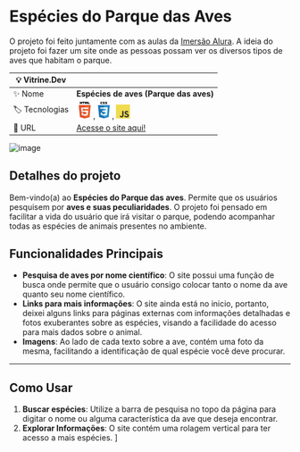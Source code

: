 # Espécies do Parque das Aves

O projeto foi feito juntamente com as aulas da [Imersão Alura](https://cursos.alura.com.br/imersao). A ideia do projeto foi fazer um site onde as pessoas possam ver os diversos tipos de aves que habitam o parque.

| 💡 Vitrine.Dev |     |
| -------------  | --- |
| :sparkles: Nome        | **Espécies de aves (Parque das aves)**
| :label: Tecnologias | <code><img height="30" src="https://raw.githubusercontent.com/github/explore/80688e429a7d4ef2fca1e82350fe8e3517d3494d/topics/html/html.png" alt="HTML5"/></code>,<code><img height="30" src="https://raw.githubusercontent.com/github/explore/80688e429a7d4ef2fca1e82350fe8e3517d3494d/topics/css/css.png" alt="CSS"/></code>, <code><img height="25" src="https://raw.githubusercontent.com/github/explore/80688e429a7d4ef2fca1e82350fe8e3517d3494d/topics/javascript/javascript.png" alt="Javascript"/></code>
| :rocket: URL         | [Acesse o site aqui!](https://johnvrnas.github.io/parqueDasAves/)


<!-- Inserir imagem com a #vitrinedev ao final do link -->
![image](https://github.com/user-attachments/assets/ddcfca2c-416e-4659-8b31-ccc2cc96068c)


## Detalhes do projeto

Bem-vindo(a) ao **Espécies do Parque das aves**. Permite que os usuários pesquisem por **aves e suas peculiaridades**. O projeto foi pensado em facilitar a vida do usuário que irá visitar o parque, podendo acompanhar todas as espécies de animais presentes no ambiente.

## **Funcionalidades Principais**

- **Pesquisa de aves por nome científico**: O site possui uma função de busca onde permite que o usuário consigo colocar tanto o nome da ave quanto seu nome científico.
- **Links para mais informações**: O site ainda está no inicio, portanto, deixei alguns links para páginas externas com informações detalhadas e fotos exuberantes sobre as espécies, visando a facilidade do acesso para mais dados sobre o animal. 
- **Imagens**: Ao lado de cada texto sobre a ave, contém uma foto da mesma, facilitando a identificação de qual espécie você deve procurar.
---

## Como Usar

1. **Buscar espécies**: Utilize a barra de pesquisa no topo da página para digitar o nome ou alguma característica da ave que deseja encontrar.
2. **Explorar Informações**: O site contém uma rolagem vertical para ter acesso a mais espécies.
]
